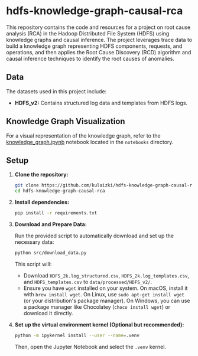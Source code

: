 # hdfs-knowledge-graph-causal-rca

This repository contains the code and resources for a project on root cause analysis (RCA) in the Hadoop Distributed File System (HDFS) using knowledge graphs and causal inference. The project leverages trace data to build a knowledge graph representing HDFS components, requests, and operations, and then applies the Root Cause Discovery (RCD) algorithm and causal inference techniques to identify the root causes of anomalies.

## Data

The datasets used in this project include:

- **HDFS_v2:** Contains structured log data and templates from HDFS logs.

## Knowledge Graph Visualization

For a visual representation of the knowledge graph, refer to the [knowledge_graph.ipynb](notebooks/knowledge_graph.ipynb) notebook located in the `notebooks` directory.

## Setup

1. **Clone the repository:**

    ```bash
    git clone https://github.com/kulaizki/hdfs-knowledge-graph-causal-rca.git
    cd hdfs-knowledge-graph-causal-rca
    ```

2. **Install dependencies:**

    ```bash
    pip install -r requirements.txt
    ```

3. **Download and Prepare Data:**

    Run the provided script to automatically download and set up the necessary data:

    ```bash
    python src/download_data.py
    ```

    This script will:

    - Download `HDFS_2k.log_structured.csv`, `HDFS_2k.log_templates.csv`, and `HDFS_templates.csv` to `data/processed/HDFS_v2/`.
    - Ensure you have `wget` installed on your system. On macOS, install it with `brew install wget`. On Linux, use `sudo apt-get install wget` (or your distribution's package manager). On Windows, you can use a package manager like Chocolatey (`choco install wget`) or download it directly.

4. **Set up the virtual environment kernel (Optional but recommended):**

    ```bash
    python -m ipykernel install --user --name=.venv
    ```

    Then, open the Jupyter Notebook and select the `.venv` kernel.
